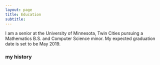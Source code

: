 ```yaml
---
layout: page
title: Education
subtitle: 
---
```


I am a senior at the University of Minnesota, Twin Cities pursuing a Mathematics B.S. and Computer Science minor. My expected graduation date is set to be May 2019.


### my history


